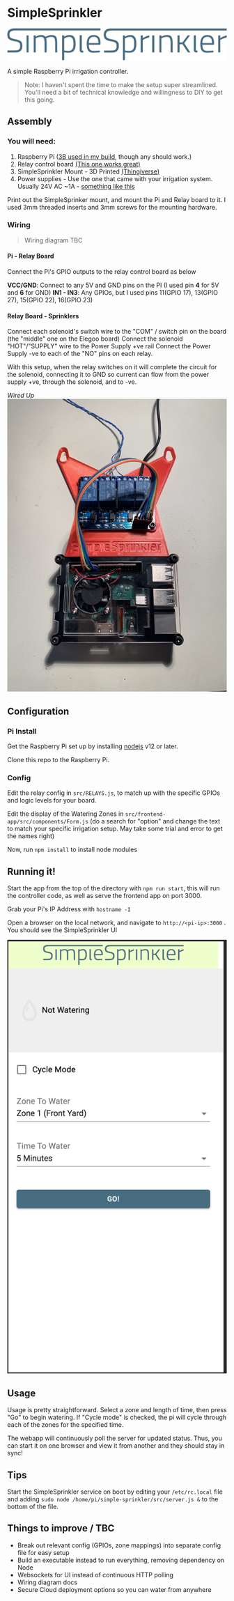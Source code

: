 # SimpleSprinkler

![logo](docs/logo.png)

A simple Raspberry Pi irrigation controller. 

> Note: I haven't spent the time to make the setup super streamlined. You'll need a bit of technical knowledge and willingness to DIY to get this going.

## Assembly

### You will need:
1. Raspberry Pi ([3B used in my build](https://www.buyapi.ca/product/raspberry-pi-3-model-b-armv8-with-1g-ram/), though any should work.)
2. Relay control board [(This one works great)](https://www.amazon.ca/ELEGOO-Channel-Optocoupler-Arduino-Raspberry/dp/B06XCKQ1M9/)
3. SimpleSprinkler Mount - 3D Printed [(Thingiverse)](https://www.thingiverse.com/thing:4794556)
4. Power supplies - Use the one that came with your irrigation system. Usually 24V AC ~1A - [something like this](https://www.amazon.ca/Orbit-Sprinkler-System-Transformer-57040/dp/B000VRYVYS)

Print out the SimpleSprinker mount, and mount the Pi and Relay board to it. I used 3mm threaded inserts and 3mm screws for the mounting hardware. 

### Wiring
> Wiring diagram TBC

#### Pi - Relay Board
Connect the Pi's GPIO outputs to the relay control board as below

**VCC/GND**: Connect to any 5V and GND pins on the PI (I used pin **4** for 5V and **6** for GND)
**IN1 - IN3**: Any GPIOs, but I used pins 11(GPIO 17), 13(GPIO 27), 15(GPIO 22), 16(GPIO 23)

#### Relay Board - Sprinklers
Connect each solenoid's switch wire to the "COM" / switch pin on the board (the "middle" one on the Elegoo board)
Connect the solenoid  "HOT"/"SUPPLY" wire to the Power Supply +ve rail
Connect the Power Supply -ve to each of the "NO" pins on each relay. 

With this setup, when the relay switches on it will complete the circuit for the solenoid, connecting it to GND so current can flow from the power supply +ve, through the solenoid, and to -ve.

*Wired Up*
![wired up](docs/wired_up.jpeg)

## Configuration


### Pi Install
Get the Raspberry Pi set up by installing [nodejs](https://nodejs.org) v12 or later.

Clone this repo to the Raspberry Pi.

### Config

Edit the relay config in `src/RELAYS.js`, to match up with the specific GPIOs and logic levels for your board.

Edit the display of the Watering Zones in `src/frontend-app/src/components/Form.js` (do a search for "option" and change the text to match your specific irrigation setup. May take some trial and error to get the names right)

Now, run `npm install` to install node modules

## Running it!

Start the app from the top of the directory with `npm run start`, this will run the controller code, as well as serve the frontend app on port 3000.

Grab your Pi's IP Address with `hostname -I` 

Open a browser on the local network, and navigate to `http://<pi-ip>:3000` . You should see the SimpleSprinkler UI

![ui](docs/UI.png)

## Usage

Usage is pretty straightforward. Select a zone and length of time, then press "Go" to begin watering. If "Cycle mode" is checked, the pi will cycle through each of the zones for the specified time.

The webapp will continuously poll the server for updated status. Thus, you can start it on one browser and view it from another and they should stay in sync! 

## Tips
Start the SimpleSprinkler service on boot by editing your `/etc/rc.local` file and adding `sudo node /home/pi/simple-sprinkler/src/server.js &` to the bottom of the file.

## Things to improve / TBC
- Break out relevant config (GPIOs, zone mappings) into separate config file for easy setup
- Build an executable instead to run everything, removing dependency on Node
- Websockets for UI instead of continuous HTTP polling
- Wiring diagram docs
- Secure Cloud deployment options so you can water from anywhere